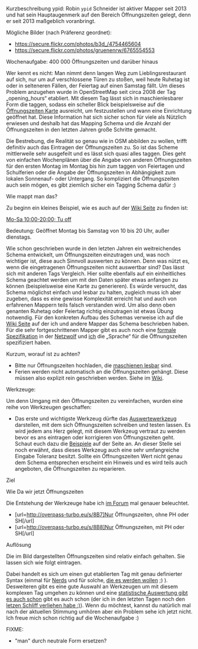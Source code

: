 Kurzbeschreibung ypid:
Robin `ypid` Schneider ist aktiver Mapper seit 2013 und hat sein Hauptaugenmerk auf den Bereich Öffnungszeiten gelegt, denn er seit 2013 maßgeblich voranbringt.

Mögliche Bilder (nach Präferenz geordnet):
* https://secure.flickr.com/photos/b3d_/4754465604
* https://secure.flickr.com/photos/gruenenrw/6765554553

Wochenaufgabe: 400 000 Öffnungszeiten und darüber hinaus

Wer kennt es nicht: Man nimmt denn langen Weg zum Lieblingsrestaurant auf sich, nur um auf verschlossene Türen zu stoßen, weil heute Ruhetag ist oder in selteneren Fällen, der Feiertag auf einen Samstag fällt. Um dieses Problem anzugehen wurde in OpenStreetMap seit circa 2008 der Tag „opening_hours“ etabliert. Mit diesem Tag lässt sich in maschienlesbarer Form die taggen, sodass ein scheller Blick beispielsweise auf die [Öffnungszeiten Karte](http://openingh.openstreetmap.de/) ausreicht, um festzustellen und wann eine Einrichtung geöffnet hat. Diese Information hat sich sicher schon für viele als Nützlich erwiesen und deshalb hat das Mapping Schema und die Anzahl der Öffnungszeiten in den letzten Jahren große Schritte gemacht.

Die Bestrebung, die Realität so genau wie in OSM abbilden zu wollen, trifft definitiv auch das Eintragen der Öffnungszeiten zu. So ist das Scheme mittlerweile sehr ausgefeilt und es lässt sich quasi alles taggen. Dies geht von einfachen Wochenplänen über die Angabe von anderen Öffnungszeiten für den ersten Montag im Montag bis hin zum taggen von Feiertagen und Schulferien oder die Angabe der Öffnungszeiten in Abhängigkeit zum lokalen Sonnenauf- oder Untergang. So kompliziert die Öffnungszeiten auch sein mögen, es gibt ziemlich sicher ein Tagging Schema dafür :)

Wie mappt man das?

Zu beginn ein kleines Beispiel, wie es auch auf der [Wiki Seite](https://wiki.openstreetmap.org/wiki/DE:Key:opening_hours#Beispiele) zu finden ist:

[Mo-Sa 10:00-20:00; Tu off](http://openingh.openstreetmap.de/evaluation_tool/?EXP=Mo-Sa%2010%3A00-20%3A00%3B%20Tu%20off&DATE=1429825320000&lat=48.7769&lon=9.1844&mode=0)

Bedeutung: Geöffnet Montag bis Samstag von 10 bis 20 Uhr, außer dienstags.

Wie schon geschrieben wurde in den letzten Jahren ein weitreichendes Schema entwickelt, um Öffnungszeiten einzutragen und, was noch wichtiger ist, diese auch Sinnvoll auswerten zu können. Denn was nützt es, wenn die eingetragenen Öffnungszeiten nicht auswertbar sind? Das lässt sich mit anderen Tags Vergleich. Hier sollte ebenfalls auf ein einheitliches Schema geachtet werden um mit den Daten später etwas anfangen zu können (beispielsweise eine Karte zu generieren). Es würde versucht, das Schema möglichst einfach und lesbar zu halten, zugleich muss ich aber zugeben, dass es eine gewisse Komplexität erreicht hat und auch von erfahrenen Mappern teils falsch verstanden wird. Um also denn oben genanten Ruhetag oder Feiertag richtig einzutragen ist etwas Übung notwendig. Für den konkreten Aufbau des Schemas verweise ich auf die [Wiki Seite](https://wiki.openstreetmap.org/wiki/DE:Key:opening_hours#Beispiele) auf der ich und andere Mapper das Schema beschrieben haben. Für die sehr fortgeschrittenen Mapper gibt es auch noch eine [formale Spezifikation](https://wiki.openstreetmap.org/w/index.php?title=Key:opening_hours/specification) in der [Netzwolf](http://www.netzwolf.info/) und [ich] die „Sprache“ für die Öffnungszeiten spezifiziert haben.

Kurzum, worauf ist zu achten?

* Bitte nur Öffnungszeiten hochladen, die [maschienen lesbar][Auswertewerkzeug] sind.
* Ferien werden nicht automatisch an die Öffnungszeiten gehängt. Diese müssen also explizit rein geschrieben werden. Siehe im [Wiki](https://wiki.openstreetmap.org/wiki/DE:Key:opening_hours#Elemente).

Werkzeuge:

Um denn Umgang mit den Öffnungszeiten zu vereinfachen, wurden eine reihe von Werkzeugen geschaffen:

* Das erste und wichtigste Werkzeug dürfte das [Auswertewerkzeug] darstellen, mit dem sich Öffnungszeiten schreiben und testen lassen. Es wird jedem ans Herz gelegt, mit diesem Werkzeug vertraut zu werden bevor es ans eintragen oder korrigieren von Öffnungszeiten geht. Schaut euch dazu die [Beispiele][Auswertewerkzeug] auf der Seite an. An dieser Stelle sei noch erwähnt, dass dieses Werkzeug auch eine sehr umfangreiche Eingabe Toleranz besitzt. Sollte ein Öffnungszeiten Wert nicht genau dem Schema entsprechen erscheint ein Hinweis und es wird teils auch angeboten, die Öffnungszeiten zu reparieren.


Ziel

Wie 
Da wir jetzt Öffnungszeiten 



[ich]: https://wiki.openstreetmap.org/wiki/User:Ypid
[Auswertewerkzeug]: http://openingh.openstreetmap.de/evaluation_tool/

Die Entstehung der Werkzeuge habe ich [im Forum](http://forum.openstreetmap.org/viewtopic.php?pid=369060#p369060) mal genauer beleuchtet.

* [url=http://overpass-turbo.eu/s/8B7]Nur Öffnungszeiten, ohne PH oder SH[/url]
* [url=http://overpass-turbo.eu/s/8B8]Nur Öffnungszeiten, mit PH oder SH[/url]


Auflösung

Die im Bild dargestellten Öffnungszeiten sind relativ einfach gehalten. Sie lassen sich wie folgt eintragen.

Dabei handelt es sich um einen gut etablierten Tag mit genau definierter Syntax (einmal für [Nerds](https://wiki.openstreetmap.org/w/index.php?title=Key:opening_hours/specification) und für solche, [die es werden wollen](https://wiki.openstreetmap.org/wiki/Key:opening_hours) ;) ). Desweiteren gibt es eine gute Auswahl an Werkzeugen um mit diesem komplexen Tag umgehen zu können und eine [statistische Auswertung gibt es auch schon](http://openingh.openstreetmap.de/stats/) gibt es auch schon (der ich in den letzten Tagen noch den [letzen Schliff verliehen habe :)](https://github.com/ypid/opening_hours-statistics/commits/master)). Wenn du möchtest, kannst du natürlich mal nach der aktuellen Stimmung umhören aber ein Problem sehe ich jetzt nicht. Ich freue mich schon richtig auf die Wochenaufgabe :)

FIXME:
* "man" durch neutrale Form ersetzen?
